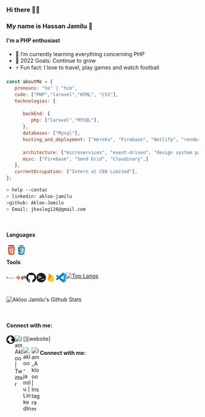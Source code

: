 ### Hi there 👋😁

<!--
**Akloo-Jamilu/Akloo-jamilu** is a ✨ _special_ ✨ repository because its `README.md` (this file) appears on your GitHub profile.

Here are some ideas to get you started:

- 🔭 I’m currently working on ...
- 🌱 I’m currently learning ...
- 👯 I’m looking to collaborate on ...
- 🤔 I’m looking for help with ...
- 💬 Ask me about ...
- 📫 How to reach me: ...
- 😄 Pronouns: ...
- ⚡ Fun fact: ...
-->
### My name is Hassan Jamilu 👋 

#### I'm a PHP enthusiast

- 🌱 I’m currently learning everything concerning PHP
- 🥅 2022 Goals: Continue to grow 
- ⚡ Fun fact: I love to travel, play games and watch football

```javascript
const aboutMe = {
   pronouns: "he" | "him",
   code: ["PHP","laravel","HTML", "CSS"],
   technologies: {
      
      backEnd: {
         php: ["laravel","MYSQL"],
      },
      databases: ["Mysql"],
      hosting_and_deployment: ["Heroku", "Firebase", "Netlify", "render-web", "Github"],
   
      architecture: ["microservices", "event-driven", "design system pattern", "single page applications"],
      misc: ["Firebase", "Send Grid", "Cloudinary",]
   },
   currentOccupation: ["Intern at C80 Limited"],
};
```

````bash
> help --contac
> linkedin: akloo-jamilu
>github: Akloo-Jamilu 
> Email: jhasleg126@gmail.com 
````

<br />

#### Languages

<img align="left" alt="HTML5" width="26px" src="https://raw.githubusercontent.com/github/explore/80688e429a7d4ef2fca1e82350fe8e3517d3494d/topics/html/html.png" />
<img align="left" alt="CSS3" width="26px" src="https://raw.githubusercontent.com/github/explore/80688e429a7d4ef2fca1e82350fe8e3517d3494d/topics/css/css.png" />

<br />

 #### Tools
 
<img align="left" alt="MongoDB" width="26px" src="https://raw.githubusercontent.com/github/explore/80688e429a7d4ef2fca1e82350fe8e3517d3494d/topics/mongodb/mongodb.png" />
<img align="left" alt="Git" width="26px" src="https://raw.githubusercontent.com/github/explore/80688e429a7d4ef2fca1e82350fe8e3517d3494d/topics/git/git.png" />
<img align="left" alt="GitHub" width="26px" src="https://raw.githubusercontent.com/github/explore/78df643247d429f6cc873026c0622819ad797942/topics/github/github.png" />
<img align="left" alt="Terminal" width="26px" src="https://raw.githubusercontent.com/github/explore/80688e429a7d4ef2fca1e82350fe8e3517d3494d/topics/terminal/terminal.png" />
<img align="left" alt="Firebase" width="26px" src="https://raw.githubusercontent.com/github/explore/80688e429a7d4ef2fca1e82350fe8e3517d3494d/topics/firebase/firebase.png" />
<img align="left" alt="Visual Studio Code" width="26px" src="https://raw.githubusercontent.com/github/explore/80688e429a7d4ef2fca1e82350fe8e3517d3494d/topics/visual-studio-code/visual-studio-code.png" />


[![Top Langs](https://github-readme-stats.vercel.app/api/top-langs/?username=Akloo-jamilu&layout=compact)](https://github.com/Akloo-jamilu/github-readme-stats) 

<br />

<img alt="Akloo Jamilu's Github Stats" src="https://github-readme-stats.vercel.app/api?username=Akloo-jamilu&show_icons=true" /> &nbsp;

<br />

#### Connect with me:

[<img align="left" alt="Akloo-jamilu" width="22px" src="https://raw.githubusercontent.com/iconic/open-iconic/master/svg/globe.svg" />][website]
[<img align="left" alt="iamAkloo | Twitter" width="22px" src="https://cdn.jsdelivr.net/npm/simple-icons@v3/icons/twitter.svg" />][twitter]

[<img align="left" alt="akloo-jamilu | LinkedIn" width="22px" src="https://cdn.jsdelivr.net/npm/simple-icons@v3/icons/linkedin.svg" />][linkedin]
[<img align="left" alt="iam_Aklooo | Instagram" width="22px" src="https://cdn.jsdelivr.net/npm/simple-icons@v3/icons/instagram.svg" />][instagram]


[twitter]: https://twitter.com/iamAkloo 
[instagram]: https://instagram.com/iam_Aklooo
[linkedin]:  https://www.linkedin.com/in/akloo-jamilu


#### Connect with me:
